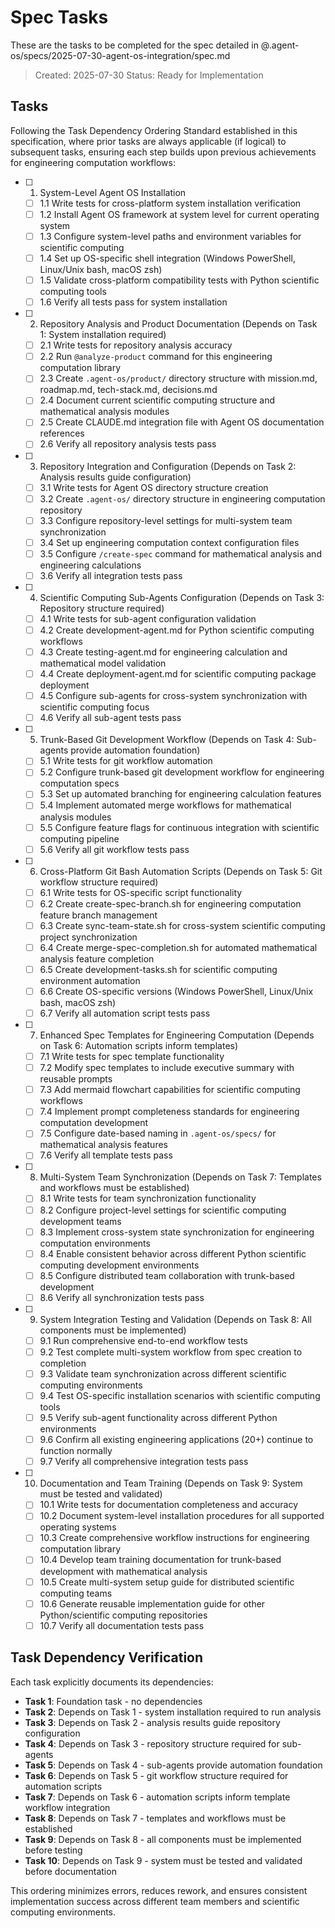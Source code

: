 # Spec Tasks

These are the tasks to be completed for the spec detailed in @.agent-os/specs/2025-07-30-agent-os-integration/spec.md

> Created: 2025-07-30
> Status: Ready for Implementation

## Tasks

Following the Task Dependency Ordering Standard established in this specification, where prior tasks are always applicable (if logical) to subsequent tasks, ensuring each step builds upon previous achievements for engineering computation workflows:

- [ ] 1. System-Level Agent OS Installation
  - [ ] 1.1 Write tests for cross-platform system installation verification
  - [ ] 1.2 Install Agent OS framework at system level for current operating system
  - [ ] 1.3 Configure system-level paths and environment variables for scientific computing
  - [ ] 1.4 Set up OS-specific shell integration (Windows PowerShell, Linux/Unix bash, macOS zsh)
  - [ ] 1.5 Validate cross-platform compatibility tests with Python scientific computing tools
  - [ ] 1.6 Verify all tests pass for system installation

- [ ] 2. Repository Analysis and Product Documentation (Depends on Task 1: System installation required)
  - [ ] 2.1 Write tests for repository analysis accuracy
  - [ ] 2.2 Run `@analyze-product` command for this engineering computation library
  - [ ] 2.3 Create `.agent-os/product/` directory structure with mission.md, roadmap.md, tech-stack.md, decisions.md
  - [ ] 2.4 Document current scientific computing structure and mathematical analysis modules
  - [ ] 2.5 Create CLAUDE.md integration file with Agent OS documentation references
  - [ ] 2.6 Verify all repository analysis tests pass

- [ ] 3. Repository Integration and Configuration (Depends on Task 2: Analysis results guide configuration)
  - [ ] 3.1 Write tests for Agent OS directory structure creation
  - [ ] 3.2 Create `.agent-os/` directory structure in engineering computation repository
  - [ ] 3.3 Configure repository-level settings for multi-system team synchronization
  - [ ] 3.4 Set up engineering computation context configuration files
  - [ ] 3.5 Configure `/create-spec` command for mathematical analysis and engineering calculations
  - [ ] 3.6 Verify all integration tests pass

- [ ] 4. Scientific Computing Sub-Agents Configuration (Depends on Task 3: Repository structure required)
  - [ ] 4.1 Write tests for sub-agent configuration validation
  - [ ] 4.2 Create development-agent.md for Python scientific computing workflows
  - [ ] 4.3 Create testing-agent.md for engineering calculation and mathematical model validation
  - [ ] 4.4 Create deployment-agent.md for scientific computing package deployment
  - [ ] 4.5 Configure sub-agents for cross-system synchronization with scientific computing focus
  - [ ] 4.6 Verify all sub-agent tests pass

- [ ] 5. Trunk-Based Git Development Workflow (Depends on Task 4: Sub-agents provide automation foundation)  
  - [ ] 5.1 Write tests for git workflow automation
  - [ ] 5.2 Configure trunk-based git development workflow for engineering computation specs
  - [ ] 5.3 Set up automated branching for engineering calculation features
  - [ ] 5.4 Implement automated merge workflows for mathematical analysis modules
  - [ ] 5.5 Configure feature flags for continuous integration with scientific computing pipeline
  - [ ] 5.6 Verify all git workflow tests pass

- [ ] 6. Cross-Platform Git Bash Automation Scripts (Depends on Task 5: Git workflow structure required)
  - [ ] 6.1 Write tests for OS-specific script functionality
  - [ ] 6.2 Create create-spec-branch.sh for engineering computation feature branch management
  - [ ] 6.3 Create sync-team-state.sh for cross-system scientific computing project synchronization
  - [ ] 6.4 Create merge-spec-completion.sh for automated mathematical analysis feature completion
  - [ ] 6.5 Create development-tasks.sh for scientific computing environment automation
  - [ ] 6.6 Create OS-specific versions (Windows PowerShell, Linux/Unix bash, macOS zsh)
  - [ ] 6.7 Verify all automation script tests pass

- [ ] 7. Enhanced Spec Templates for Engineering Computation (Depends on Task 6: Automation scripts inform templates)
  - [ ] 7.1 Write tests for spec template functionality
  - [ ] 7.2 Modify spec templates to include executive summary with reusable prompts
  - [ ] 7.3 Add mermaid flowchart capabilities for scientific computing workflows
  - [ ] 7.4 Implement prompt completeness standards for engineering computation development
  - [ ] 7.5 Configure date-based naming in `.agent-os/specs/` for mathematical analysis features
  - [ ] 7.6 Verify all template tests pass

- [ ] 8. Multi-System Team Synchronization (Depends on Task 7: Templates and workflows must be established)
  - [ ] 8.1 Write tests for team synchronization functionality
  - [ ] 8.2 Configure project-level settings for scientific computing development teams
  - [ ] 8.3 Implement cross-system state synchronization for engineering computation environments
  - [ ] 8.4 Enable consistent behavior across different Python scientific computing development environments
  - [ ] 8.5 Configure distributed team collaboration with trunk-based development
  - [ ] 8.6 Verify all synchronization tests pass

- [ ] 9. System Integration Testing and Validation (Depends on Task 8: All components must be implemented)
  - [ ] 9.1 Run comprehensive end-to-end workflow tests
  - [ ] 9.2 Test complete multi-system workflow from spec creation to completion
  - [ ] 9.3 Validate team synchronization across different scientific computing environments
  - [ ] 9.4 Test OS-specific installation scenarios with scientific computing tools
  - [ ] 9.5 Verify sub-agent functionality across different Python environments
  - [ ] 9.6 Confirm all existing engineering applications (20+) continue to function normally
  - [ ] 9.7 Verify all comprehensive integration tests pass

- [ ] 10. Documentation and Team Training (Depends on Task 9: System must be tested and validated)
  - [ ] 10.1 Write tests for documentation completeness and accuracy
  - [ ] 10.2 Document system-level installation procedures for all supported operating systems
  - [ ] 10.3 Create comprehensive workflow instructions for engineering computation library
  - [ ] 10.4 Develop team training documentation for trunk-based development with mathematical analysis
  - [ ] 10.5 Create multi-system setup guide for distributed scientific computing teams
  - [ ] 10.6 Generate reusable implementation guide for other Python/scientific computing repositories
  - [ ] 10.7 Verify all documentation tests pass

## Task Dependency Verification

Each task explicitly documents its dependencies:
- **Task 1**: Foundation task - no dependencies
- **Task 2**: Depends on Task 1 - system installation required to run analysis
- **Task 3**: Depends on Task 2 - analysis results guide repository configuration  
- **Task 4**: Depends on Task 3 - repository structure required for sub-agents
- **Task 5**: Depends on Task 4 - sub-agents provide automation foundation
- **Task 6**: Depends on Task 5 - git workflow structure required for automation scripts
- **Task 7**: Depends on Task 6 - automation scripts inform template workflow integration
- **Task 8**: Depends on Task 7 - templates and workflows must be established
- **Task 9**: Depends on Task 8 - all components must be implemented before testing
- **Task 10**: Depends on Task 9 - system must be tested and validated before documentation

This ordering minimizes errors, reduces rework, and ensures consistent implementation success across different team members and scientific computing environments.
